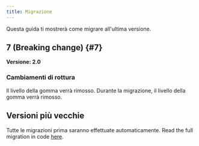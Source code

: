 ```yaml
---
title: Migrazione
---
```


Questa guida ti mostrerà come migrare all'ultima versione.

## 7 (Breaking change) {#7}

**Versione: 2.0**

### Cambiamenti di rottura

Il livello della gomma verrà rimosso. Durante la migrazione, il livello della gomma verrà rimosso.

## Versioni più vecchie

Tutte le migrazioni prima saranno effettuate automaticamente.
Read the full migration in code [here](https://github.com/LinwoodDev/Butterfly/blob/95825da4ebbf9ded392c863da577666dbcdda45c/app/lib/models/converter.dart#L17).
